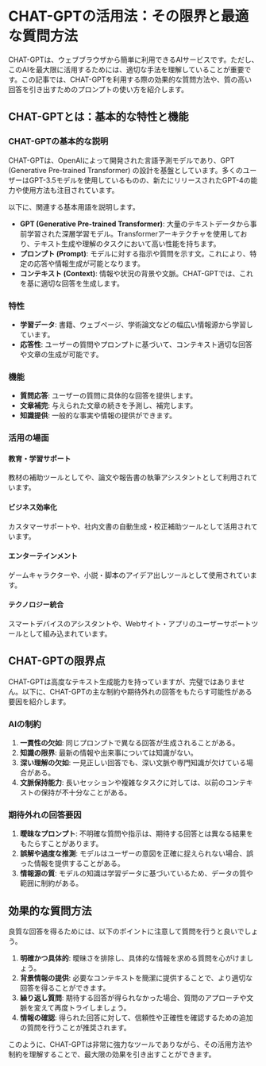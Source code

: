 # CHAT-GPTの活用法：その限界と最適な質問方法

CHAT-GPTは、ウェブブラウザから簡単に利用できるAIサービスです。ただし、このAIを最大限に活用するためには、適切な手法を理解していることが重要です。この記事では、CHAT-GPTを利用する際の効果的な質問方法や、質の高い回答を引き出すためのプロンプトの使い方を紹介します。

## CHAT-GPTとは：基本的な特性と機能

### CHAT-GPTの基本的な説明

CHAT-GPTは、OpenAIによって開発された言語予測モデルであり、GPT (Generative Pre-trained Transformer) の設計を基盤としています。多くのユーザーはGPT-3.5モデルを使用しているものの、新たにリリースされたGPT-4の能力や使用方法も注目されています。

以下に、関連する基本用語を説明します。

- **GPT (Generative Pre-trained Transformer)**: 大量のテキストデータから事前学習された深層学習モデル。Transformerアーキテクチャを使用しており、テキスト生成や理解のタスクにおいて高い性能を持ちます。
- **プロンプト (Prompt)**: モデルに対する指示や質問を示す文。これにより、特定の応答や情報生成が可能となります。
- **コンテキスト (Context)**: 情報や状況の背景や文脈。CHAT-GPTでは、これを基に適切な回答を生成します。

### 特性

- **学習データ**: 書籍、ウェブページ、学術論文などの幅広い情報源から学習しています。
- **応答性**: ユーザーの質問やプロンプトに基づいて、コンテキスト適切な回答や文章の生成が可能です。

### 機能

- **質問応答**: ユーザーの質問に具体的な回答を提供します。
- **文章補完**: 与えられた文章の続きを予測し、補完します。
- **知識提供**: 一般的な事実や情報の提供ができます。

### 活用の場面

#### 教育・学習サポート

教材の補助ツールとしてや、論文や報告書の執筆アシスタントとして利用されています。

#### ビジネス効率化

カスタマーサポートや、社内文書の自動生成・校正補助ツールとして活用されています。

#### エンターテインメント

ゲームキャラクターや、小説・脚本のアイデア出しツールとして使用されています。

#### テクノロジー統合

スマートデバイスのアシスタントや、Webサイト・アプリのユーザーサポートツールとして組み込まれています。

## CHAT-GPTの限界点

CHAT-GPTは高度なテキスト生成能力を持っていますが、完璧ではありません。以下に、CHAT-GPTの主な制約や期待外れの回答をもたらす可能性がある要因を紹介します。

### AIの制約

1. **一貫性の欠如**: 同じプロンプトで異なる回答が生成されることがある。
1. **知識の限界**: 最新の情報や出来事については知識がない。
1. **深い理解の欠如**: 一見正しい回答でも、深い文脈や専門知識が欠けている場合がある。
1. **文脈保持能力**: 長いセッションや複雑なタスクに対しては、以前のコンテキストの保持が不十分なことがある。

### 期待外れの回答要因

1. **曖昧なプロンプト**: 不明確な質問や指示は、期待する回答とは異なる結果をもたらすことがあります。
1. **誤解や過度な推測**: モデルはユーザーの意図を正確に捉えられない場合、誤った情報を提供することがある。
1. **情報源の質**: モデルの知識は学習データに基づいているため、データの質や範囲に制約がある。

## 効果的な質問方法

良質な回答を得るためには、以下のポイントに注意して質問を行うと良いでしょう。

1. **明確かつ具体的**: 曖昧さを排除し、具体的な情報を求める質問を心がけましょう。
1. **背景情報の提供**: 必要なコンテキストを簡潔に提供することで、より適切な回答を得ることができます。
1. **繰り返し質問**: 期待する回答が得られなかった場合、質問のアプローチや文脈を変えて再度トライしましょう。
1. **情報の確認**: 得られた回答に対して、信頼性や正確性を確認するための追加の質問を行うことが推奨されます。

このように、CHAT-GPTは非常に強力なツールでありながら、その活用方法や制約を理解することで、最大限の効果を引き出すことができます。
